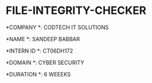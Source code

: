 # FILE-INTEGRITY-CHECKER

*COMPANY *: CODTECH IT SOLUTIONS

*NAME *: SANDEEP BABBAR

*INTERN ID *: CT06DH172

*DOMAIN *: CYBER SECURITY

*DURATION *: 6 WEEEKS
